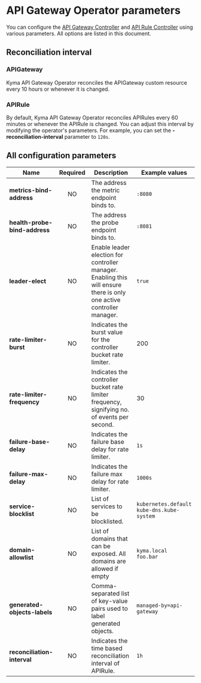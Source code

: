 # API Gateway Operator parameters 

You can configure the [API Gateway Controller](../../00-10-overview-api-gateway-controller.md) and [API Rule Controller](../../00-20-overview-api-rule-controller.md) using various parameters. All options are listed in this document.

## Reconciliation interval

### APIGateway
Kyma API Gateway Operator reconciles the APIGateway custom resource every 10 hours or whenever it is changed.

### APIRule
By default, Kyma API Gateway Operator reconciles APIRules every 60 minutes or whenever the APIRule is changed. You can adjust this interval by modifying the operator's parameters. For example, you can set the **-reconciliation-interval** parameter to `120s`.

## All configuration parameters

| Name                          | Required | Description                                                                                                           | Example values                                   |
|-------------------------------|:--------:|-----------------------------------------------------------------------------------------------------------------------|--------------------------------------------------|
| **metrics-bind-address**      |    NO    | The address the metric endpoint binds to.                                                                             | `:8080`                                          |
| **health-probe-bind-address** |    NO    | The address the probe endpoint binds to.                                                                              | `:8081`                                          |
| **leader-elect**              |    NO    | Enable leader election for controller manager. Enabling this will ensure there is only one active controller manager. | `true`                                           |
| **rate-limiter-burst**        |    NO    | Indicates the burst value for the controller bucket rate limiter.                                                     | 200                                              |
| **rate-limiter-frequency**    |    NO    | Indicates the controller bucket rate limiter frequency, signifying no. of events per second.                          | 30                                               |
| **failure-base-delay**        |    NO    | Indicates the failure base delay for rate limiter.                                                                    | `1s`                                             |
| **failure-max-delay**         |    NO    | Indicates the failure max delay for rate limiter.                                                                     | `1000s`                                          |
| **service-blocklist**         |    NO    | List of services to be blocklisted.                                                                                   | `kubernetes.default` <br> `kube-dns.kube-system` |
| **domain-allowlist**          |    NO    | List of domains that can be exposed. All domains are allowed if empty                                                 | `kyma.local` <br> `foo.bar`                      |
| **generated-objects-labels**  |    NO    | Comma-separated list of key-value pairs used to label generated objects.                                              | `managed-by=api-gateway`                         |
| **reconciliation-interval**   |    NO    | Indicates the time based reconciliation interval of APIRule.                                                          | `1h`                                             |